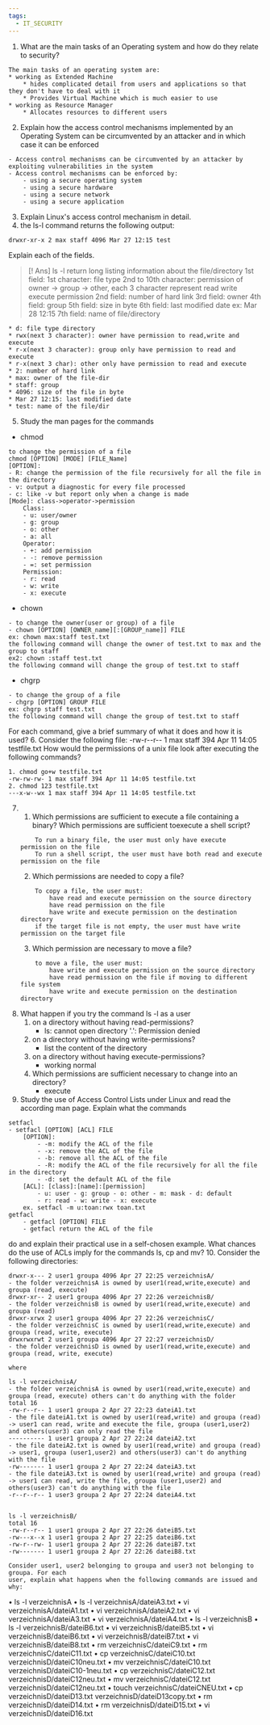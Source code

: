 ```yaml
---
tags:
  - IT_SECURITY
---
```

1. What are the main tasks of an Operating system and how do they relate to security?
```
The main tasks of an operating system are: 
* working as Extended Machine
	* hides complicated detail from users and applications so that they don't have to deal with it
	* Provides Virtual Machine which is much easier to use
* working as Resource Manager
	* Allocates resources to different users
```
2. Explain how the access control mechanisms implemented by an Operating System can be circumvented by an attacker and in which case it can be enforced
```
- Access control mechanisms can be circumvented by an attacker by exploiting vulnerabilities in the system
- Access control mechanisms can be enforced by:
	- using a secure operating system
	- using a secure hardware
	- using a secure network
	- using a secure application
```
3. Explain Linux's access control mechanism in detail.
4. the ls-l command returns the following output:
```linux
drwxr-xr-x 2 max staff 4096 Mar 27 12:15 test
```
Explain each of the fields.
>[! Ans]
>ls -l return long listing information about the file/directory
>1st field: 
>	1st character: file type
>	2nd to 10th character: permission of owner -> group -> other, each 3 character represent read write execute permission
>2nd field: number of hard link
>3rd field: owner
>4th field: group
>5th field: size in byte
>6th field: last modified date ex: Mar 28 12:15
>7th field: name of file/directory 


```ans
* d: file type directory
* rwx(next 3 character): owner have permission to read,write and execute
* r-x(next 3 character): group only have permission to read and execute
* r-x(next 3 char): other only have permission to read and execute
* 2: number of hard link
* max: owner of the file-dir
* staff: group
* 4096: size of the file in byte
* Mar 27 12:15: last modified date
* test: name of the file/dir
```
5. Study the man pages for the commands 
- chmod
```
to change the permission of a file
chmod [OPTION] [MODE] [FILE_Name]
[OPTION]: 
- R: change the permission of the file recursively for all the file in the directory
- v: output a diagnostic for every file processed 
- c: like -v but report only when a change is made
[Mode]: class->operator->permission
	Class:
	- u: user/owner
	- g: group
	- o: other
	- a: all
	Operator:
	- +: add permission
	- -: remove permission
	- =: set permission
	Permission:
	- r: read
	- w: write
	- x: execute
```
- chown
```
- to change the owner(user or group) of a file
- chown [OPTION] [OWNER_name][:[GROUP_name]] FILE
ex: chown max:staff test.txt
the following command will change the owner of test.txt to max and the group to staff
ex2: chown :staff test.txt
the following command will change the group of test.txt to staff
```
- chgrp
```
- to change the group of a file
- chgrp [OPTION] GROUP FILE
ex: chgrp staff test.txt
the following command will change the group of test.txt to staff

```
For each command, give a brief summary of what it does and how it is used?
6. Consider the following file:
-rw-r--r-- 1 max staff 394 Apr 11 14:05 testfile.txt
How would the permissions of a unix file look after executing the following commands?
```
1. chmod go+w testfile.txt
-rw-rw-rw- 1 max staff 394 Apr 11 14:05 testfile.txt
2. chmod 123 testfile.txt
---x-w--wx 1 max staff 394 Apr 11 14:05 testfile.txt
```
7. 
	1. Which permissions are sufficient to execute a file containing a binary? Which permissions are sufficient toexecute a shell script?
	```
		To run a binary file, the user must only have execute permission on the file
		To run a shell script, the user must have both read and execute permission on the file
	```
	2. Which permissions are needed to copy a file?
	```
		To copy a file, the user must:
			have read and execute permission on the source directory 
			have read permission on the file
			have write and execute permission on the destination directory
		if the target file is not empty, the user must have write permission on the target file
	```
	3. Which permission are necessary to move a file?
	```
		to move a file, the user must:
			have write and execute permission on the source directory
			have read permission on the file if moving to different file system
			have write and execute permission on the destination directory
	```
8. What happen if you try the command ls -l as a user
	1. on a directory without having read-permissions?
		- ls: cannot open directory '.': Permission denied
	2. on a directory without having write-permissions?
		- list the content of the directory
	3. on a directory without having execute-permissions?
		- working normal
	4. Which permissions are sufficient necessary to change into an directory?
		- execute
9. Study the use of Access Control Lists under Linux and read the according man page. Explain what the commands
```
setfacl
- setfacl [OPTION] [ACL] FILE
	[OPTION]: 
		- -m: modify the ACL of the file
		- -x: remove the ACL of the file
		- -b: remove all the ACL of the file
		- -R: modify the ACL of the file recursively for all the file in the directory
		- -d: set the default ACL of the file
	[ACL]: [class]:[name]:[permission]
		- u: user - g: group - o: other - m: mask - d: default
		- r: read - w: write - x: execute
	ex. setfacl -m u:toan:rwx toan.txt
getfacl
	- getfacl [OPTION] FILE
	- getfacl return the ACL of the file
```
do and explain their practical use in a self-chosen example. What chances do the use of ACLs imply for the commands ls, cp and mv?
10. Consider the following directories:
``` 
drwxr-x--- 2 user1 groupa 4096 Apr 27 22:25 verzeichnisA/
- the folder verzeichnisA is owned by user1(read,write,execute) and groupa (read, execute)
drwxr-xr-- 2 user1 groupa 4096 Apr 27 22:26 verzeichnisB/
- the folder verzeichnisB is owned by user1(read,write,execute) and groupa (read)
drwxr-xrwx 2 user1 groupa 4096 Apr 27 22:26 verzeichnisC/
- the folder verzeichnisC is owned by user1(read,write,execute) and groupa (read, write, execute)
drwxrwxrwt 2 user1 groupa 4096 Apr 27 22:27 verzeichnisD/
- the folder verzeichnisD is owned by user1(read,write,execute) and groupa (read, write, execute)

where

ls -l verzeichnisA/
- the folder verzeichnisA is owned by user1(read,write,execute) and groupa (read, execute) others can't do anything with the folder
total 16
-rw-r--r-- 1 user1 groupa 2 Apr 27 22:23 dateiA1.txt
- the file dateiA1.txt is owned by user1(read,write) and groupa (read) -> user1 can read, write and execute the file, groupa (user1,user2) and others(user3) can only read the file
---------- 1 user1 groupa 2 Apr 27 22:24 dateiA2.txt
- the file dateiA2.txt is owned by user1(read,write) and groupa (read) -> user1, groupa (user1,user2) and others(user3) can't do anything with the file	
-rw------- 1 user1 groupa 2 Apr 27 22:24 dateiA3.txt
- the file dateiA3.txt is owned by user1(read,write) and groupa (read) -> user1 can read, write the file, groupa (user1,user2) and others(user3) can't do anything with the file
-r--r--r-- 1 user3 groupa 2 Apr 27 22:24 dateiA4.txt


ls -l verzeichnisB/
total 16
-rw-r--r-- 1 user1 groupa 2 Apr 27 22:26 dateiB5.txt
-rw---x--x 1 user1 groupa 2 Apr 27 22:25 dateiB6.txt
-rw-r--rw- 1 user1 groupa 2 Apr 27 22:26 dateiB7.txt
-rw------- 1 user1 groupa 2 Apr 27 22:26 dateiB8.txt

Consider user1, user2 belonging to groupa and user3 not belonging to groupa. For each
user, explain what happens when the following commands are issued and why:
```
• ls -l verzeichnisA 
• ls -l verzeichnisA/dateiA3.txt
• vi verzeichnisA/dateiA1.txt
• vi verzeichnisA/dateiA2.txt
• vi verzeichnisA/dateiA3.txt
• vi verzeichnisA/dateiA4.txt
• ls -l verzeichnisB
• ls -l verzeichnisB/dateiB6.txt
• vi verzeichnisB/dateiB5.txt
• vi verzeichnisB/dateiB6.txt
• vi verzeichnisB/dateiB7.txt
• vi verzeichnisB/dateiB8.txt
• rm verzeichnisC/dateiC9.txt
• rm verzeichnisC/dateiC11.txt
• cp verzeichnisC/dateiC10.txt verzeichnisD/dateiC10neu.txt
• mv verzeichnisC/dateiC10.txt verzeichnisD/dateiC10-1neu.txt
• cp verzeichnisC/dateiC12.txt verzeichnisD/dateiC12neu.txt
• mv verzeichnisC/dateiC12.txt verzeichnisD/dateiC12neu.txt
• touch verzeichnisC/dateiCNEU.txt
• cp verzeichnisD/dateiD13.txt verzeichnisD/dateiD13copy.txt
• rm verzeichnisD/dateiD14.txt
• rm verzeichnisD/dateiD15.txt
• vi verzeichnisD/dateiD16.txt
```